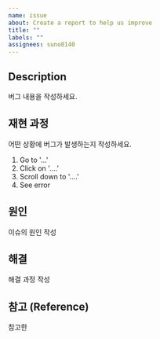 ```yaml
---
name: issue
about: Create a report to help us improve
title: ""
labels: ""
assignees: suno0140
---
```


## Description

버그 내용을 작성하세요.

## 재현 과정

어떤 상황에 버그가 발생하는지 작성하세요.

1. Go to '...'
2. Click on '....'
3. Scroll down to '....'
4. See error

## 원인

이슈의 원인 작성

## 해결

해결 과정 작성

## 참고 (Reference)

참고한 

